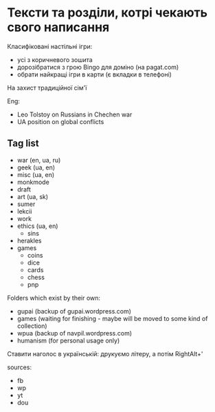 # Тексти та розділи, котрі чекають свого написання

Класифіковані настільні ігри:

 - усі з коричневого зошита
 - дорозібратися з грою Bingo для доміно (на pagat.com)
 - обрати найкращі ігри в карти (є вкладки в телефоні)

На захист традиційної сім'ї

Eng:

 - Leo Tolstoy on Russians in Chechen war
 - UA position on global conflicts

## Tag list

 - war (en, ua, ru)
 - geek (ua, en)
 - misc (ua, en)
 - monkmode
 - draft
 - art (ua, sk)
 - sumer
 - lekcii
 - work
 - ethics (ua, en)
   - sins
 - herakles
 - games
   - coins
   - dice
   - cards
   - chess
   - pnp

Folders which exist by their own:

 - gupai (backup of gupai.wordpress.com)
 - games (waiting for finishing - maybe will be moved to some kind of collection)
 - wpua (backup of navpil.wordpress.com)
 - humanism (for personal usage only)

Ставити наголос в українській: друкуємо літеру, а потім RightAlt+'

sources:
 - fb
 - wp
 - yt
 - dou
